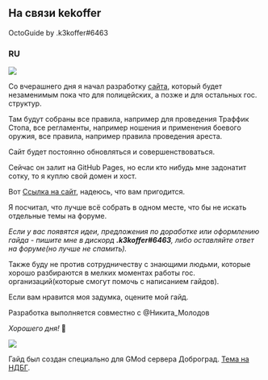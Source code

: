 <h2>На связи kekoffer</h2>
OctoGuide by .k3koffer#6463

<h3>RU</h3>

<image href="https://yapx.ru/v/QEM9L"><img src="https://i.yapx.ru/QEM9L.png"></image>


Со вчерашнего дня я начал разработку [сайта](https://k3koffer.github.io/octo/), который будет незаменимым пока что для полицейских, а позже и для остальных гос. структур.

Там будут собраны все правила, например для проведения Траффик Стопа, все регламенты, например ношения и применения боевого оружия, все правила, например правила проведения ареста.

Сайт будет постоянно обновляться и совершенствоваться.

Сейчас он залит на GitHub Pages, но если кто нибудь мне задонатит сотку, то я куплю свой домен и хост.

Вот [Ссылка на сайт](https://k3koffer.github.io/octo/), надеюсь, что вам пригодится.

Я посчитал, что лучше всё собрать в одном месте, что бы не искать отдельные темы на форуме. 

*Если у вас появятся идеи, предложения по доработке или оформлению гайда - пишите мне в дискорд **.k3koffer#6463**, либо оставляйте ответ на форуме(но лучше не спамить).*

Также буду не против сотрудничеству с знающими людьми, которые хорошо разбираются в 
мелких моментах работы гос. организаций(которые смогут помочь с написанием гайдов).

Если вам нравится моя задумка, оцените мой гайд.

Разработка выполняется совместно с @Никита_Молодов 

*Хорошего дня!* :cowboy_hat_face:


<image href="https://yapx.ru/v/QEM9L"><img src="https://i.yapx.ru/QEM9L.png"></image>

Гайд был создан специально для GMod сервера Доброград. [Тема на НДБГ](https://forum.octothorp.team/t/vse-dlya-municzipalnyh-policzejskih-i-t-d-koroche-pishite-v-ds-i-my-budem-dopolnyat-sajt/9245).
